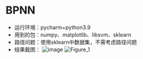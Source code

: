 # BPNN

+ 运行环境：pycharm+python3.9   
+ 用到的包：numpy、matplotlib、libsvm、sklearn     
+ 路径问题：使用sklearn中数据集，不需考虑路径问题
+ 结果截图：
![image](https://user-images.githubusercontent.com/98593913/182018338-49bd8901-31fa-43cb-b53f-d33d20393c47.png)
![Figure_1](https://user-images.githubusercontent.com/98593913/182018365-bd509bce-3f10-4c87-a480-d72264b54649.png)



